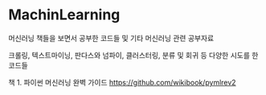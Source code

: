 # MachinLearning
머신러닝 책들을 보면서 공부한 코드들 및 기타 머신러닝 관련 공부자료

크롤링, 텍스트마이닝, 판다스와 넘파이, 클러스터링, 분류 및 회귀 등 다양한 시도를 한 코드들

책 1. 파이썬 머신러닝 완벽 가이드
https://github.com/wikibook/pymlrev2

